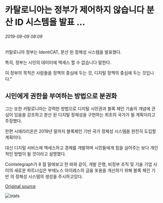# 카탈로니아는 정부가 제어하지 않습니다 분산 ID 시스템을 발표 ...

###### 2019-09-09 08:09

카탈로니아 정부는 IdentiCAT, 분산 된 정체성 시스템을 발표했다.

특히, 정부는 시민의 데이터에 액세스 할 수 없습니다 말한다.

이 정부의 목적은 사람들을 정책의 중심에 두는 것, 디지털 정책의 중심에 두는 것입니다."

## 시민에게 권한을 부여하는 방법으로 분권화

그는 또한 카탈로니아는 강력한 방법으로 디지털 시민권과 블록 체인 기술의 개념에 관심이 있음을 강조하고 분산 된 디지털 정체성을 구현하는 최초의 국가가 될 계획이라고 주장했다.

한편 시에라리온은 2019년 말까지 블록체인 기반 국가 정체성 시스템을 완전히 도입할 계획이다.

대신 디지털 서비스에 액세스하고 경제를 개발하며 시민들에게 힘을 실어주는 보다 개인적인 방법이 될 것이라고 설명했다.

Cointelegraph가 8 월 말에보고 한 바와 같이, 개발 은행, 비정부 조직 및 기술 기업 사이의 새로운 파트너십은 부에노스 아이레스의 금융 포용을 개선하기 위해 블록 체인 기반 의 정체성 시스템의 생성을 주시하고있다.

[Original source](https://cointelegraph.com/news/catalonia-announces-a-decentralized-id-system-the-govt-wont-control)

![stats](https://c.statcounter.com/11760860/0/a89fa40b/1/ "stats")